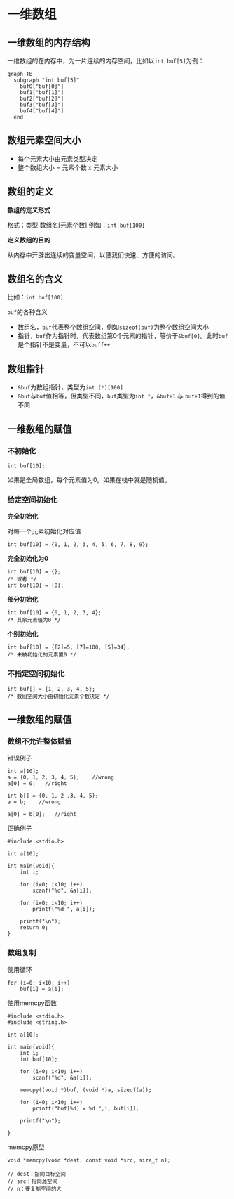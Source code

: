 # 一维数组

## 一维数组的内存结构

一维数组的在内存中，为一片连续的内存空间，比如以`int buf[5]`为例：

```mermaid
graph TB
  subgraph "int buf[5]"
    buf0["buf[0]"]
    buf1["buf[1]"]
    buf2["buf[2]"]
    buf3["buf[3]"]
    buf4["buf[4]"]
  end
```

## 数组元素空间大小

- 每个元素大小由元素类型决定
- 整个数组大小 = 元素个数 x 元素大小

## 数组的定义

**数组的定义形式**

格式：类型 数组名[元素个数]
例如：`int buf[100]`

**定义数组的目的**

从内存中开辟出连续的变量空间，以便我们快速、方便的访问。

## 数组名的含义

比如：`int buf[100]`

`buf`的各种含义

- 数组名，`buf`代表整个数组空间，例如`sizeof(buf)`为整个数组空间大小
- 指针，`buf`作为指针时，代表数组第0个元素的指针，等价于`&buf[0]`。此时`buf`是个指针不是变量，不可以`buff++`

## 数组指针

- `&buf`为数组指针，类型为`int (*)[100]`
- `&buf`与`buf`值相等，但类型不同，`buf`类型为`int *`，`&buf+1` 与 `buf+1`得到的值不同

## 一维数组的赋值

### 不初始化

```
int buf[10];
```
如果是全局数组，每个元素值为0。如果在栈中就是随机值。

### 给定空间初始化

**完全初始化**

对每一个元素初始化对应值

```
int buf[10] = {0, 1, 2, 3, 4, 5, 6, 7, 8, 9};
```

**完全初始化为0**

```
int buf[10] = {};
/* 或者 */
int buf[10] = {0};
```

**部分初始化**

```
int buf[10] = {0, 1, 2, 3, 4};
/* 其余元素值为0 */
```

**个别初始化**

```
int buf[10] = {[2]=5, [7]=100, [5]=34};
/* 未被初始化的元素置0 */
```

### 不指定空间初始化

```
int buf[] = {1, 2, 3, 4, 5};
/* 数组空间大小由初始化元素个数决定 */
```

## 一维数组的赋值

### 数组不允许整体赋值

错误例子

```
int a[10];
a = {0, 1, 2, 3, 4, 5};    //wrong
a[0] = 0;   //right

int b[] = {0, 1, 2 ,3, 4, 5};
a = b;    //wrong

a[0] = b[0];   //right
```

正确例子

```
#include <stdio.h>

int a[10];

int main(void){
    int i;

    for (i=0; i<10; i++)
        scanf("%d", &a[i]);

    for (i=0; i<10; i++)
        printf("%d ", a[i]);

    printf("\n");
    return 0;
}
```

### 数组复制

使用循环

```
for (i=0; i<10; i++)
    buf[i] = a[i];
```

使用memcpy函数

```
#include <stdio.h>
#include <string.h>

int a[10];

int main(void){
    int i;
    int buf[10];

    for (i=0; i<10; i++)
        scanf("%d", &a[i]);

    memcpy((void *)buf, (void *)a, sizeof(a));

    for (i=0; i<10; i++)
        printf("buf[%d] = %d ",i, buf[i]);

    printf("\n");

}
```

memcpy原型

```
void *memcpy(void *dest, const void *src, size_t n);

// dest：指向目标空间
// src：指向源空间
// n：要复制空间的大
```
